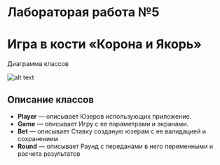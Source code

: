 # Лабораторая работа №5
# Игра в кости «Корона и Якорь»

Диаграмма классов

![alt text](<./5.2.png>)

## Описание классов
- **Player** — описывает Юзеров использующих приложение.
- **Game** — описывает Игру с ее параметрами и экранами.
- **Bet** — описывает Ставку созданую юзерам с ее валидацией и сохранением 
- **Round** — описывает Раунд с переданами в него переменными и расчета результатов

